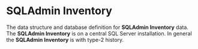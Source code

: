 # SQLAdmin Inventory

The data structure and database definition for **SQLAdmin Inventory** data. 
The **SQLAdmin Inventory** is on a central SQL Server installation. 
In general the **SQLAdmin Inventory** is with type-2 history.
